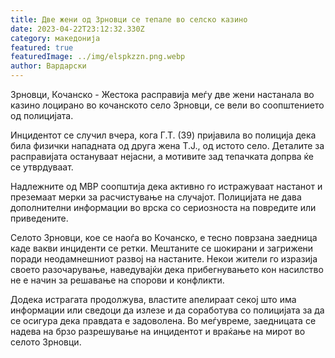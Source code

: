 ```yaml
---
title: Две жени од Зрновци се тепале во селско казино
date: 2023-04-22T23:12:32.330Z
category: македонија
featured: true
featuredImage: ../img/elspkzzn.png.webp
author: Вардарски
---
```


Зрновци, Кочанско - Жестока расправија меѓу две жени настанала во казино лоцирано во кочанското село Зрновци, се вели во соопштението од полицијата.

Инцидентот се случил вчера, кога Г.Т. (39) пријавила во полиција дека била физички нападната од друга жена Т.Ј., од истото село. Деталите за расправијата остануваат нејасни, а мотивите зад тепачката допрва ќе се утврдуваат.

Надлежните од МВР соопштија дека активно го истражуваат настанот и преземаат мерки за расчистување на случајот. Полицијата не дава дополнителни информации во врска со сериозноста на повредите или приведените.

Селото Зрновци, кое се наоѓа во Кочанско, е тесно поврзана заедница каде вакви инциденти се ретки. Мештаните се шокирани и загрижени поради неодамнешниот развој на настаните. Некои жители го изразија своето разочарување, наведувајќи дека прибегнувањето кон насилство не е начин за решавање на спорови и конфликти.

Додека истрагата продолжува, властите апелираат секој што има информации или сведоци да излезе и да соработува со полицијата за да се осигура дека правдата е задоволена. Во меѓувреме, заедницата се надева на брзо разрешување на инцидентот и враќање на мирот во селото Зрновци.
